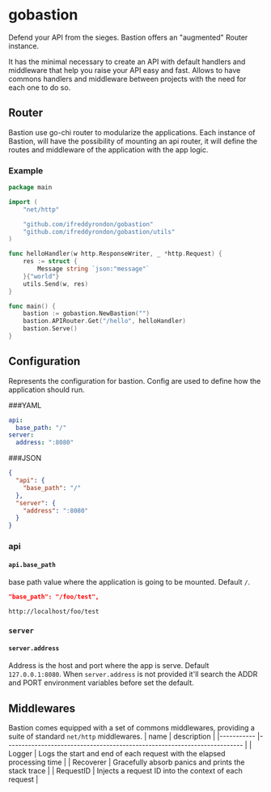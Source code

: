 # gobastion

Defend your API from the sieges. Bastion offers an "augmented" Router instance.

It has the minimal necessary to create an API with default handlers and middleware that help you raise your API easy and fast.
Allows to have commons handlers and middleware between projects with the need for each one to do so.

## Router
Bastion use go-chi router to modularize the applications. Each instance of Bastion, will have the possibility
of mounting an api router, it will define the routes and middleware of the application with the app logic.

### Example

```go
package main

import (
	"net/http"

	"github.com/ifreddyrondon/gobastion"
	"github.com/ifreddyrondon/gobastion/utils"
)

func helloHandler(w http.ResponseWriter, _ *http.Request) {
	res := struct {
		Message string `json:"message"`
	}{"world"}
	utils.Send(w, res)
}

func main() {
	bastion := gobastion.NewBastion("")
	bastion.APIRouter.Get("/hello", helloHandler)
	bastion.Serve()
}
```

## Configuration
Represents the configuration for bastion. Config are used to define how the application should run.

###YAML
```yaml
api:
  base_path: "/"
server:
  address: ":8080"

```
###JSON
```json
{
  "api": {
    "base_path": "/"
  },
  "server": {
    "address": ":8080"
  }
}
```

### api
#### `api.base_path`
base path value where the application is going to be mounted. Default `/`.

```json
"base_path": "/foo/test",
```

```
http://localhost/foo/test
```

### `server`
#### `server.address`
Address is the host and port where the app is serve. Default `127.0.0.1:8080`.
When `server.address` is not provided it'll search the ADDR and PORT environment variables 
before set the default.

## Middlewares

Bastion comes equipped with a set of commons middlewares, providing a suite of standard
`net/http` middlewares.
| name      	| description                                                             	|
|-----------	|-------------------------------------------------------------------------	|
| Logger    	| Logs the start and end of each request with the elapsed processing time 	|
| Recoverer 	| Gracefully absorb panics and prints the stack trace                     	|
| RequestID 	| Injects a request ID into the context of each request                   	|
